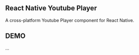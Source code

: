 ## React Native Youtube Player

A cross-platform Youtube Player component for React Native.

## DEMO

...
